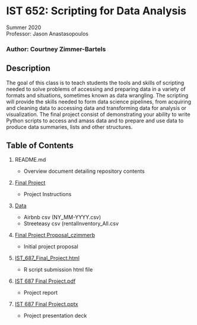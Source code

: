 # IST 652: Scripting for Data Analysis

Summer 2020 <br>
Professor: Jason Anastasopoulos

### Author: Courtney Zimmer-Bartels

## Description
The goal of this class is to teach students the tools and skills of scripting needed to solve
problems of accessing and preparing data in a variety of formats and situations, sometimes
known as data wrangling. The scripting will provide the skills needed to form data science
pipelines, from acquiring and cleaning data to accessing data and transforming data for analysis
or visualization. The final project consist of demonstrating your ability to write Python scripts to access and amass data and to prepare and use data to produce data summaries, lists and other structures. 

## Table of Contents
1. README.md
    - Overview document detailing repository contents
    
2. [Final Project](https://github.com/czimmerb/Masters_Portfolio/blob/main/IST652_ScriptingDataAnalysis/Final%20Project.pdf)
    - Project Instructions
    
3. [Data](https://github.com/czimmerb/Masters_Portfolio/tree/main/IST652_ScriptingDataAnalysis/Data)
    - Airbnb csv (NY_MM-YYYY.csv)
    - Streeteasy csv (rentalInventory_All.csv
    
4. [Final Project Proposal_czimmerb](https://github.com/czimmerb/Masters_Portfolio/blob/main/IST652_ScriptingDataAnalysis/Final%20Project%20Proposal_czimmerb.docx)
    - Initial project proposal
    
5. [IST_687_Final_Project.html](https://github.com/czimmerb/Masters_Portfolio/blob/main/IST687_AppliedDataScience/IST_687_Final_Project.html)
    - R script submission html file
    
6. [IST 687 Final Project.pdf](https://github.com/czimmerb/Masters_Portfolio/blob/main/IST687_AppliedDataScience/IST%20687%20Final%20Project.pdf)
    - Project report
    
7. [IST 687 Final Project.pptx](https://github.com/czimmerb/Masters_Portfolio/blob/main/IST687_AppliedDataScience/IST%20687%20Final%20Project.pptx)
    - Project presentation deck
